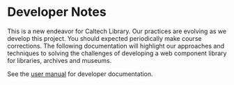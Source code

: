 
# Developer Notes

This is a new endeavor for Caltech Library. Our practices are evolving as we develop this project. You should expected periodically make course corrections. The following documentation will highlight our approaches and techniques to solving the challenges of developing a web component library for libraries, archives and museums.

See the [user manual](user_manual.md) for developer documentation.

